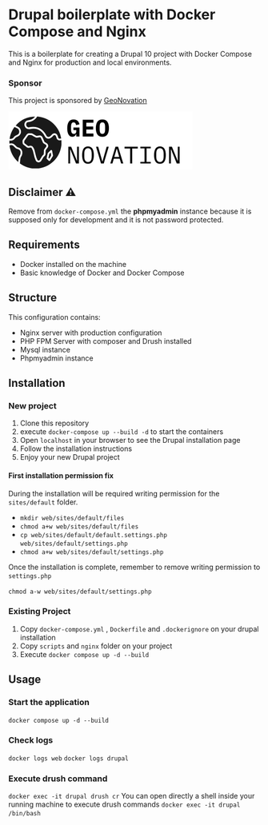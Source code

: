 
# Drupal boilerplate with Docker Compose and Nginx

This is a boilerplate for creating a Drupal 10 project with Docker Compose and Nginx for production and local environments.

### Sponsor

This project is sponsored by [GeoNovation](https://www.geonovation.it/)

![GeoNovation Logo](geonovation-logo-black.svg "GeoNovation Logo")
## Disclaimer :warning:

  Remove from `docker-compose.yml` the **phpmyadmin** instance because it is supposed only for development and it is not password protected.


## Requirements

- Docker installed on the machine
- Basic knowledge of Docker and Docker Compose

 ## Structure
 This configuration contains:
 - Nginx server with production configuration
 - PHP FPM Server with composer and Drush installed
 - Mysql instance
 - Phpmyadmin instance


## Installation

### New project

1. Clone this repository
2. execute `docker-compose up --build -d` to start the containers
3. Open `localhost` in your browser to see the Drupal installation page
4. Follow the installation instructions
5. Enjoy your new Drupal project

  

#### First installation permission fix

During the installation will be required writing permission for the `sites/default` folder.

- `mkdir web/sites/default/files`
- `chmod a+w web/sites/default/files`
- `cp web/sites/default/default.settings.php web/sites/default/settings.php`
- `chmod a+w web/sites/default/settings.php`

Once the installation is complete, remember to remove writing permission to `settings.php`

`chmod a-w web/sites/default/settings.php`

### Existing Project

1. Copy `docker-compose.yml` , `Dockerfile`  and `.dockerignore` on your drupal installation 
2. Copy `scripts` and `nginx` folder on your project
3. Execute `docker compose up -d --build`


## Usage

### Start the application
`docker compose up -d --build`

### Check logs
`docker logs web`
`docker logs drupal`

### Execute drush command
`docker exec -it drupal drush cr`
You can open directly a shell inside your running machine to execute drush commands
`docker exec -it drupal /bin/bash`
